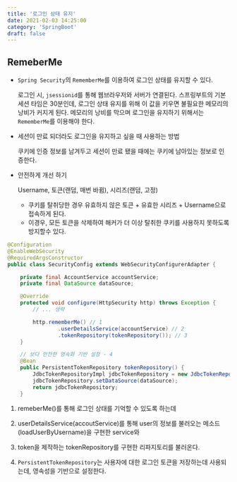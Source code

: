 ```yaml
---
title: '로그인 상태 유지'
date: 2021-02-03 14:25:00
category: 'SpringBoot'
draft: false
---  
```


## RemeberMe

- `Spring Security`의 `RememberMe`를 이용하여 로그인 상태를 유지할 수 있다.

    로그인 시, `jsessionid`를 통해 웹브라우저와 서버가 연결된다. 스프링부트의 기본 세션 타임은 30분인데, 로그인 상태 유지를 위해 이 값을 키우면 불필요한 메모리의 낭비가 커지게 된다. 메모리의 낭비를 막으며 로그인을 유지하기 위해서는 `RememberMe`를 이용해야 한다.
- 세션이 만료 되더라도 로그인을 유지하고 싶을 때 사용하는 방법

    쿠키에 인증 정보를 남겨두고 세션이 만료 됐을 때에는 쿠키에 남아있는 정보로 인증한다.

- 안전하게 개선 하기

    Username, 토큰(랜덤, 매번 바뀜), 시리즈(랜덤, 고정)
    - 쿠키를 탈취당한 경우 유효하지 않은 토큰 + 유효한 시리즈 + Username으로 접속하게 된다.
    - 이경우, 모든 토큰을 삭제하여 해커가 더 이상 탈취한 쿠키를 사용하지 못하도록 방지할수 있다.

```Java
@Configuration
@EnableWebSecurity
@RequiredArgsConstructor
public class SecurityConfig extends WebSecurityConfigurerAdapter {

    private final AccountService accountService;
    private final DataSource dataSource;

    @Override
    protected void configure(HttpSecurity http) throws Exception {
        // ... 생략

        http.rememberMe() // 1
                .userDetailsService(accountService) // 2
                .tokenRepository(tokenRepository()); // 3
    }

    // 보다 안전한 영속화 기반 설정 - 4
    @Bean
    public PersistentTokenRepository tokenRepository() {
        JdbcTokenRepositoryImpl jdbcTokenRepository = new JdbcTokenRepositoryImpl();
        jdbcTokenRepository.setDataSource(dataSource);
        return jdbcTokenRepository;
    }

```

1. remeberMe()를 통해 로그인 상태를 기억할 수 있도록 하는데
2. userDetailsService(accoutService)를 통해 user의 정보를 불러오는 메소드(loadUserByUsername)을 구현한 service와
3. token을 제작하는 tokenRepository를 구현한 리파지토리를 불러온다.

4. `PersistentTokenRepository`는 사용자에 대한 로그인 토큰을 저장하는데 사용되는데, 영속성을 기반으로 설정한다.



